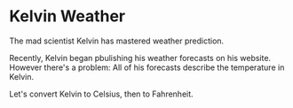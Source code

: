 # Kelvin Weather
The mad scientist Kelvin has mastered weather prediction.  

Recently, Kelvin began pbulishing his weather forecasts on his website.  However there's a problem: All of his forecasts describe the temperature in Kelvin.

Let's convert Kelvin to Celsius, then to Fahrenheit.
